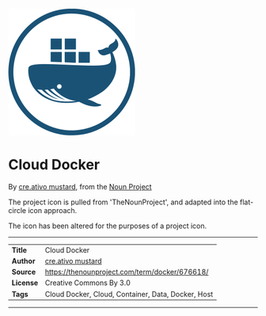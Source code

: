 ![Project icon](icon.png)
# Cloud Docker
By [cre.ativo mustard](https://thenounproject.com/cre.ativo.mustard), from the [Noun Project](https://thenounproject.com/term/docker/676618/)

The project icon is pulled from 'TheNounProject', and adapted into the flat-circle icon approach.

The icon has been altered for the purposes of a project icon.

---
|||
|---|---|
|**Title**|Cloud Docker|
|**Author**|[cre.ativo mustard](https://thenounproject.com/cre.ativo.mustard)|
|**Source**|https://thenounproject.com/term/docker/676618/|
|**License**|Creative Commons By 3.0|
|**Tags**|Cloud Docker, Cloud, Container, Data, Docker, Host|

---